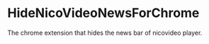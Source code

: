 HideNicoVideoNewsForChrome
==========================

The chrome extension that hides the news bar of nicovideo player.


